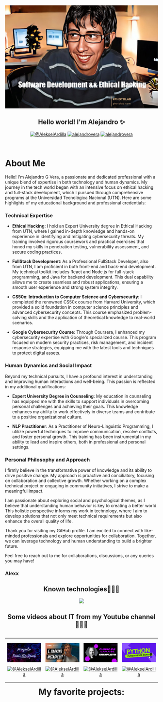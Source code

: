  <a href="https://www.youtube.com/@AlekseiArdilla">![imagen de portada Github](Alexx_photolab2.png)</a>

<h2 align="center">Hello world! I'm Alejandro ✨</h2>

<p align="center">
  <a href="https://www.youtube.com/@AlekseiArdilla" target="blank"><img align="center" src="https://img.shields.io/badge/YouTube-FF0000?style=for-the-badge&logo=youtube&logoColor=white" alt="@AlekseiArdilla"  /></a>
<a href="https://linkedin.com/in/alejandro-gonzalo-vera" target="blank"><img align="center" src="https://img.shields.io/badge/LinkedIn-0077B5?style=for-the-badge&logo=linkedin&logoColor=white" alt="alejandrovera"/></a>
<a href="https://www.facebook.com/alejandro.gonzalo.vera.udemy" target="blank"><img align="center" src="https://img.shields.io/badge/Facebook-1877F2?style=for-the-badge&logo=facebook&logoColor=white" alt="alejandrovera"  /></a>
  </p>
<br>

<p align="center">

# About Me

Hello! I'm Alejandro G Vera, a passionate and dedicated professional with a unique blend of expertise in both technology and human dynamics. My journey in the tech world began with an intensive focus on ethical hacking and full-stack development, which I pursued through comprehensive programs at the Universidad Tecnológica Nacional (UTN). Here are some highlights of my educational background and professional credentials:

### Technical Expertise

- **Ethical Hacking**: I hold an Expert University degree in Ethical Hacking from UTN, where I gained in-depth knowledge and hands-on experience in identifying and mitigating cybersecurity threats. My training involved rigorous coursework and practical exercises that honed my skills in penetration testing, vulnerability assessment, and secure coding practices.

- **FullStack Development**: As a Professional FullStack Developer, also from UTN, I am proficient in both front-end and back-end development. My technical toolkit includes React and Node.js for full-stack programming, and Java for backend development. This dual capability allows me to create seamless and robust applications, ensuring a smooth user experience and strong system integrity.

- **CS50x: Introduction to Computer Science and Cybersecurity**: I completed the renowned CS50x course from Harvard University, which provided a solid foundation in computer science principles and advanced cybersecurity concepts. This course emphasized problem-solving skills and the application of theoretical knowledge to real-world scenarios.

- **Google Cybersecurity Course**: Through Coursera, I enhanced my cybersecurity expertise with Google's specialized course. This program focused on modern security practices, risk management, and incident response strategies, equipping me with the latest tools and techniques to protect digital assets.

### Human Dynamics and Social Impact

Beyond my technical pursuits, I have a profound interest in understanding and improving human interactions and well-being. This passion is reflected in my additional qualifications:

- **Expert University Degree in Counseling**: My education in counseling has equipped me with the skills to support individuals in overcoming personal challenges and achieving their goals. This knowledge enhances my ability to work effectively in diverse teams and contribute to a positive organizational culture.

- **NLP Practitioner**: As a Practitioner of Neuro-Linguistic Programming, I utilize powerful techniques to improve communication, resolve conflicts, and foster personal growth. This training has been instrumental in my ability to lead and inspire others, both in professional and personal settings.

### Personal Philosophy and Approach

I firmly believe in the transformative power of knowledge and its ability to drive positive change. My approach is proactive and conciliatory, focusing on collaboration and collective growth. Whether working on a complex technical project or engaging in community initiatives, I strive to make a meaningful impact.

I am passionate about exploring social and psychological themes, as I believe that understanding human behavior is key to creating a better world. This holistic perspective informs my work in technology, where I aim to develop solutions that not only meet technical requirements but also enhance the overall quality of life.

Thank you for visiting my GitHub profile. I am excited to connect with like-minded professionals and explore opportunities for collaboration. Together, we can leverage technology and human understanding to build a brighter future.

Feel free to reach out to me for collaborations, discussions, or any queries you may have!


<h3>Alexx</h3></p>

<h2 align="center">Known technologies👨🏻‍💻</h2>
<!--tech stack icons-->
<p align="center">
  <a href="https://skillicons.dev">
    <img src="https://skillicons.dev/icons?i=c,java,css,html,js,react,angular,nodejs,typescript,mysql,firebase,git,github,materialui,postman,eclipse,vscode,bash,linux,ai,ps&perline=14" />
  </a>
</p>

<!--Prueba-->
<div id="youtube">
<h2 align="center">Some videos about IT from my Youtube channel👨🏻‍💻</h2>

<table align="left" >
<tr border="none">
  
  <td width="25%" align="center">
    <p align="center">
     <a href="https://youtu.be/kZGMsQIA8Ws" title="Go to Source">
        <img align="center" width=100% src="reactutn.png"   alt="VIDEO" /></a>
      </p>
    <p align="center">
        <a href="https://youtu.be/kZGMsQIA8Ws" target="blank"><img align="center" src="https://img.shields.io/badge/YouTube-FF0000?style=for-the-badge&logo=youtube&logoColor=white" alt="@AlekseiArdilla"  /></a>
    </p>       
</td>
  
<td width="25%" align="center">
    <p align="center">
     <a href="https://youtu.be/I5KALz2E6uw" title="Go to Source">
        <img align="center" width=100% src="ethicalhackingmsf.png"   alt="VIDEO" /></a>
      </p>
    <p align="center">
        <a href="https://youtu.be/I5KALz2E6uw" target="blank"><img align="center" src="https://img.shields.io/badge/YouTube-FF0000?style=for-the-badge&logo=youtube&logoColor=white" alt="@AlekseiArdilla"  /></a>
     </p>       
</td>
  
  <td width="25%" align="center">
    <p align="center">
     <a href="https://youtu.be/Fuii0ibbHDI" title="Go to Source">
        <img align="center" width=100% src="javaSEcompleto.png" alt="VIDEO" /></a>
      </p>
    <p align="center">
        <a href="https://youtu.be/Fuii0ibbHDI" target="blank"><img align="center" src="https://img.shields.io/badge/YouTube-FF0000?style=for-the-badge&logo=youtube&logoColor=white" alt="@AlekseiArdilla"  /></a>
    </p>       
</td>

   <td width="25%" align="center">
    <p align="center">
     <a href="https://youtu.be/ezV5Fv_x6zg" title="Go to Source">
        <img align="center" width=100% src="pythondesdecero.png" alt="VIDEO" /></a>
      </p>
    <p align="center">
        <a href="https://youtu.be/ezV5Fv_x6zg" target="blank"><img align="center" src="https://img.shields.io/badge/YouTube-FF0000?style=for-the-badge&logo=youtube&logoColor=white" alt="@AlekseiArdilla"  /></a>
    </p>       
</td>
  
</tr>
</table>
  </div>
<br>
<br><br>
<h1 align="center">My favorite projects:</h1>

